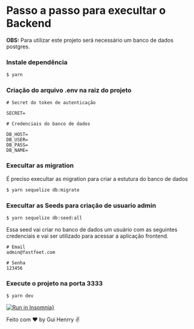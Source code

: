 # Passo a passo para execultar o Backend 

**OBS:** Para utilizar este projeto será necessário um banco de dados postgres.  

### Instale dependência
```bash
$ yarn
```

### Criação do arquivo .env na raiz do projeto
```
# Secret do token de autenticação

SECRET=

# Credenciais do banco de dados

DB_HOST=
DB_USER=
DB_PASS=
DB_NAME=
```

### Execultar as migration 
É preciso execultar as migration para criar a estutura do banco de dados
```bash
$ yarn sequelize db:migrate
```

### Execultar as Seeds para criação de usuario admin
```bash
$ yarn sequelize db:seed:all
```

Essa seed vai criar no banco de dados um usuário com as seguintes credenciais e vai ser utilizado para acessar a aplicação frontend.
```
# Email
admin@fastfeet.com

# Senha
123456
```

### Execute o projeto na porta 3333
```bash
$ yarn dev
```

[![Run in Insomnia}](https://insomnia.rest/images/run.svg)](https://insomnia.rest/run/?label=FastFeet&uri=https%3A%2F%2Fraw.githubusercontent.com%2FGuihenrry%2Ffastfeet%2Fmaster%2Fbackend%2Finsomnia.json)

Feito com ♥ by Gui Henrry ✌
